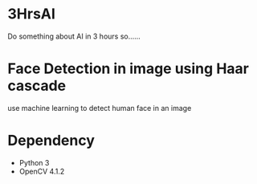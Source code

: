 # 3HrsAI
Do something about AI in 3 hours so......

# Face Detection in image using Haar cascade
use machine learning to detect human face in an image

# Dependency
- Python 3
- OpenCV 4.1.2
